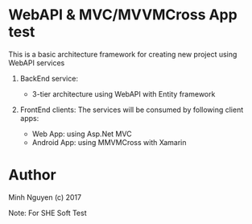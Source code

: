 # WebAPI & MVC/MVVMCross App test

This is a basic architecture framework for creating new project using WebAPI services 

1. BackEnd service:
   + 3-tier architecture using WebAPI with Entity framework

2. FrontEnd clients:
   The services will be consumed by following client apps: 
   + Web App: using Asp.Net MVC
   + Android App: using MMVMCross with Xamarin

# Author
 Minh Nguyen (c) 2017
 
 Note: For SHE Soft Test
